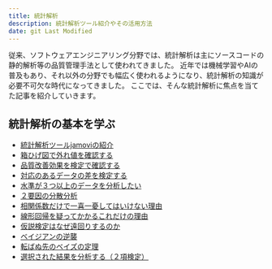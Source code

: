 ```yaml
---
title: 統計解析
description: 統計解析ツール紹介やその活用方法
date: git Last Modified
---
```


従来、ソフトウェアエンジニアリング分野では、統計解析は主にソースコードの静的解析等の品質管理手法として使われてきました。
近年では機械学習やAIの普及もあり、それ以外の分野でも幅広く使われるようになり、統計解析の知識が必要不可欠な時代になってきました。
ここでは、そんな統計解析に焦点を当てた記事を紹介していきます。

## 統計解析の基本を学ぶ

- [統計解析ツールjamoviの紹介](/blogs/2022/05/16/Introduction-of-statistical-analysis-tool-jamovi/)
- [箱ひげ図で外れ値を確認する](/blogs/2022/05/18/Check-outliers-with-a-boxplot/)
- [品質改善効果を検定で確認する](/blogs/2022/05/19/Confirm-the-quality-improvement-effect/)
- [対応のあるデータの差を検定する](/blogs/2022/05/20/corresponding-t-test/)
- [水準が３つ以上のデータを分析したい](/blogs/2022/05/22/one-factor-analysis-of-variance/)
- [２要因の分散分析](blogs/2022/05/24/analysis-of-variance/)
- [相関係数だけで一喜一憂してはいけない理由](/blogs/2022/05/26/correlation-matrix/)
- [線形回帰を疑ってかかるこれだけの理由](/blogs/2022/05/28/linear-regression/)
- [仮説検定はなぜ遠回りするのか](/blogs/2022/06/01/hypothesis-test/)
- [ベイジアンの逆襲](/blogs/2022/06/03/bayesian-inference)
- [転ばぬ先のベイズの定理](/blogs/2022/06/07/bayes-theorem)
- [選択された結果を分析する（２項検定）](/blogs/2022/06/10/binomial-test)
